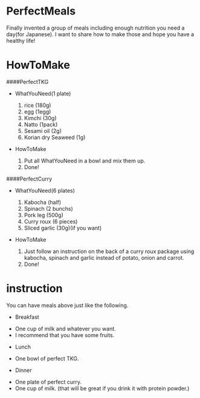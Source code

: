 PerfectMeals
============

Finally invented a group of meals including enough nutrition you need a day(for Japanese).
I want to share how to make those and hope you have a healthy life!

HowToMake
=========

####PerfectTKG

* WhatYouNeed(1 plate)
   1. rice (180g)
   2. egg (1egg)
   3. Kimchi (30g)
   4. Natto (1pack)
   5. Sesami oil (2g)
   6. Korian dry Seaweed (1g)

* HowToMake
   1. Put all WhatYouNeed in a bowl and mix them up.
   2. Done!

####PerfectCurry
* WhatYouNeed(6 plates)
   1. Kabocha (half)
   2. Spinach (2 bunchs)
   3. Pork leg (500g)
   4. Curry roux (6 pieces)
   5. Sliced garlic (30g)(if you want)

* HowToMake
  1. Just follow an instruction on the back of a curry roux package using kabocha, spinach and garlic instead of potato, onion and carrot.
  2. Done!

instruction
===========

You can have meals above just like the following.
* Breakfast
 - One cup of milk and whatever you want.
 - I recommend that you have some fruits.

* Lunch
 - One bowl of perfect TKG.

* Dinner
 - One plate of perfect curry.
 - One cup of milk. (that will be great if you drink it with protein powder.)
